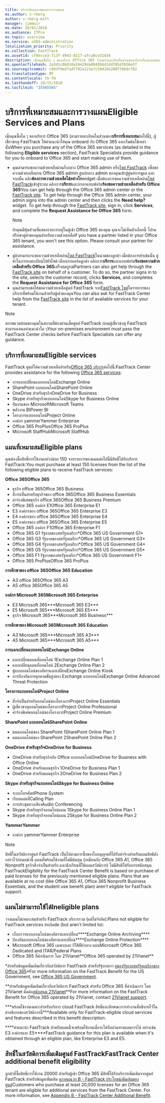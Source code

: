 ```yaml
---
title: บริการที่เหมาะสมและการวางแผน
ms.author: v-rberg
author: v-rberg-msft
manager: jimmuir
ms.date: 10/01/2018
ms.audience: ITPro
ms.topic: overview
ms.service: o365-administration
localization_priority: Priority
ms.collection: FastTrack
ms.assetid: cf8ecce3-713f-4943-8217-afca0ce31434
description: เมื่อคุณซื้อใด ๆ ของบริการ Office 365 (ตามรายละเอียดในส่วนของบริการที่เหมาะสมต่อไปนี้), ผู้เชี่ยวชาญ FastTrack ให้คำแนะนำให้คุณ onboard กับ Office 365 และเริ่มต้นใช้เหล่านั้น
ms.openlocfilehash: 2a3d1c0b010a24429da884956d1dd785df656e5f
ms.sourcegitcommit: c993f9ed7adf792a123e7c59d1bb280776b9cf02
ms.translationtype: MT
ms.contentlocale: th-TH
ms.lasthandoff: 10/15/2018
ms.locfileid: "25565565"
---
```

# <a name="eligible-services-and-plans"></a><span data-ttu-id="3fe6f-103">บริการที่เหมาะสมและการวางแผน</span><span class="sxs-lookup"><span data-stu-id="3fe6f-103">Eligible Services and Plans</span></span>

<span data-ttu-id="3fe6f-104">เมื่อคุณซื้อใด ๆ ของบริการ Office 365 (ตามรายละเอียดในส่วนของ**บริการที่เหมาะสม**ต่อไปนี้), ผู้เชี่ยวชาญ FastTrack ให้คำแนะนำให้คุณ onboard กับ Office 365 และเริ่มต้นใช้เหล่านั้น</span><span class="sxs-lookup"><span data-stu-id="3fe6f-104">When you purchase any of the Office 365 services (as detailed in the following **Eligible services** section), FastTrack Specialists provide guidance for you to onboard to Office 365 and start making use of them.</span></span> 
  
- <span data-ttu-id="3fe6f-p101">คุณสามารถขอความช่วยเหลือผ่านกึ่งกลาง Office 365 admin หรือ[ไซต์ FastTrack](https://go.microsoft.com/fwlink/?linkid=780698) เพื่อขอความช่วยเหลือผ่าน Office 365 admin ศูนย์กลาง admin ของคุณเข้าสู่ศูนย์การดูแล และจากนั้น คลิก**ต้องการความช่วยเหลือได้อย่างไร**widget เมื่อต้องการขอความช่วยเหลือผ่าน[ไซต์ FastTrack](https://go.microsoft.com/fwlink/?linkid=780698)เข้าสู่ระบบ คลิกการ**บริการ**และกรอกแบบฟอร์ม**ร้องขอความช่วยเหลือสำหรับ Office 365**</span><span class="sxs-lookup"><span data-stu-id="3fe6f-p101">You can get help through the Office 365 admin center or the [FastTrack site](https://go.microsoft.com/fwlink/?linkid=780698). To get help through the Office 365 admin center, your admin signs into the admin center and then clicks the **Need help?** widget. To get help through the [FastTrack site](https://go.microsoft.com/fwlink/?linkid=780698), sign in, click **Services**, and complete the **Request Assistance for Office 365** form.</span></span>   
    > [!NOTE]
    >  <span data-ttu-id="3fe6f-p102">ถ้าคุณมีหุ้นส่วนที่แสดงรายการอยู่ในผู้เช่า Office 365 ของคุณ คุณจะไม่เห็นตัวเลือกนี้ โปรดปรึกษาคู่ค้าของคุณสำหรับความช่วยเหลือ</span><span class="sxs-lookup"><span data-stu-id="3fe6f-p102">If you have a partner listed in your Office 365 tenant, you won't see this option. Please consult your partner for assistance.</span></span> 
- <span data-ttu-id="3fe6f-p103">คู่ค้าสามารถจะขอความช่วยเหลือผ่าน[ไซต์ FastTrack](https://go.microsoft.com/fwlink/?linkid=780698)ในนามของลูกค้า เมื่อต้องการทำเช่นนั้น คู่ค้าในการลงทะเบียนไปยังไซต์ เลือกเรกคอร์ดลูกค้า คลิกการ**บริการ**และแบบฟอร์ม**ร้องขอความช่วยเหลือสำหรับ Office 365**เสร็จสมบูรณ์</span><span class="sxs-lookup"><span data-stu-id="3fe6f-p103">Partners can also get help through the [FastTrack site](https://go.microsoft.com/fwlink/?linkid=780698) on behalf of a customer. To do so, the partner signs in to the site, selects the customer record, clicks **Services**, and completes the **Request Assistance for Office 365** form.</span></span> 
- <span data-ttu-id="3fe6f-112">คุณสามารถขอให้ขอความช่วยเหลือศูนย์ FastTrack จาก[FastTrack ไซต์](https://go.microsoft.com/fwlink/?linkid=780698)ในรายการของบริการที่พร้อมใช้งานสำหรับผู้เช่าของคุณ</span><span class="sxs-lookup"><span data-stu-id="3fe6f-112">You can also ask for FastTrack Center help from the [FastTrack site](https://go.microsoft.com/fwlink/?linkid=780698) in the list of available services for your tenant.</span></span> 
> [!NOTE]
> <span data-ttu-id="3fe6f-113">สภาพแวดล้อมของคุณในสถานที่ต้องผ่านเช็คศูนย์ FastTrack ก่อนผู้เชี่ยวชาญ FastTrack สามารถเสนอคำแนะนำใด ๆ</span><span class="sxs-lookup"><span data-stu-id="3fe6f-113">Your on-premises environment must pass the FastTrack Center checks before FastTrack Specialists can offer any guidance.</span></span> 
  
## <a name="eligible-services"></a><span data-ttu-id="3fe6f-114">บริการที่เหมาะสม</span><span class="sxs-lookup"><span data-stu-id="3fe6f-114">Eligible services</span></span>

<span data-ttu-id="3fe6f-115">FastTrack ศูนย์ให้ความช่วยเหลือสำหรับ[Office 365 บริการ](https://go.microsoft.com/fwlink/?linkid=2005429)ต่อไปนี้:</span><span class="sxs-lookup"><span data-stu-id="3fe6f-115">FastTrack Center provides assistance for the following [Office 365 services](https://go.microsoft.com/fwlink/?linkid=2005429):</span></span>
  
- <span data-ttu-id="3fe6f-116">การแลกเปลี่ยนแบบออนไลน์</span><span class="sxs-lookup"><span data-stu-id="3fe6f-116">Exchange Online</span></span>
- <span data-ttu-id="3fe6f-117">SharePoint แบบออนไลน์</span><span class="sxs-lookup"><span data-stu-id="3fe6f-117">SharePoint Online</span></span>
- <span data-ttu-id="3fe6f-118">OneDrive สำหรับธุรกิจ</span><span class="sxs-lookup"><span data-stu-id="3fe6f-118">OneDrive for Business</span></span>
- <span data-ttu-id="3fe6f-119">Skype สำหรับธุรกิจแบบออนไลน์</span><span class="sxs-lookup"><span data-stu-id="3fe6f-119">Skype for Business Online</span></span>
- <span data-ttu-id="3fe6f-120">ทีมงานของ Microsoft</span><span class="sxs-lookup"><span data-stu-id="3fe6f-120">Microsoft Teams</span></span>
- <span data-ttu-id="3fe6f-121">พลังงาน BI</span><span class="sxs-lookup"><span data-stu-id="3fe6f-121">Power BI</span></span>
- <span data-ttu-id="3fe6f-122">โครงการแบบออนไลน์</span><span class="sxs-lookup"><span data-stu-id="3fe6f-122">Project Online</span></span>
- <span data-ttu-id="3fe6f-123">องค์กร yammer</span><span class="sxs-lookup"><span data-stu-id="3fe6f-123">Yammer Enterprise</span></span> 
- <span data-ttu-id="3fe6f-124">Office 365 ProPlus</span><span class="sxs-lookup"><span data-stu-id="3fe6f-124">Office 365 ProPlus</span></span>
- <span data-ttu-id="3fe6f-125">Microsoft StaffHub</span><span class="sxs-lookup"><span data-stu-id="3fe6f-125">Microsoft StaffHub</span></span>
    
## <a name="eligible-plans"></a><span data-ttu-id="3fe6f-126">แผนที่เหมาะสม</span><span class="sxs-lookup"><span data-stu-id="3fe6f-126">Eligible plans</span></span>

<span data-ttu-id="3fe6f-127">คุณต้องซื้อสิทธิ์การใช้งานอย่างน้อย 150 จากรายการของแผนต่อไปนี้มีสิทธิ์ได้รับบริการ FastTrack:</span><span class="sxs-lookup"><span data-stu-id="3fe6f-127">You must purchase at least 150 licenses from the list of the following eligible plans to receive FastTrack services:</span></span>
  
 <span data-ttu-id="3fe6f-128">**Office 365**</span><span class="sxs-lookup"><span data-stu-id="3fe6f-128">**Office 365**</span></span>
  
- <span data-ttu-id="3fe6f-129">ธุรกิจ office 365</span><span class="sxs-lookup"><span data-stu-id="3fe6f-129">Office 365 Business</span></span>  
- <span data-ttu-id="3fe6f-130">สิ่งจำเป็นสำหรับธุรกิจของ office 365</span><span class="sxs-lookup"><span data-stu-id="3fe6f-130">Office 365 Business Essentials</span></span>  
- <span data-ttu-id="3fe6f-131">ค่าจ้างพิเศษธุรกิจ office 365</span><span class="sxs-lookup"><span data-stu-id="3fe6f-131">Office 365 Business Premium</span></span>
- <span data-ttu-id="3fe6f-132">Office 365 องค์กร E1</span><span class="sxs-lookup"><span data-stu-id="3fe6f-132">Office 365 Enterprise E1</span></span>
- <span data-ttu-id="3fe6f-133">E3 องค์กรของ office 365</span><span class="sxs-lookup"><span data-stu-id="3fe6f-133">Office 365 Enterprise E3</span></span>
- <span data-ttu-id="3fe6f-134">E4 องค์กรของ office 365</span><span class="sxs-lookup"><span data-stu-id="3fe6f-134">Office 365 Enterprise E4</span></span>  
- <span data-ttu-id="3fe6f-135">E5 องค์กรของ office 365</span><span class="sxs-lookup"><span data-stu-id="3fe6f-135">Office 365 Enterprise E5</span></span>
- <span data-ttu-id="3fe6f-136">Office 365 องค์กร F1</span><span class="sxs-lookup"><span data-stu-id="3fe6f-136">Office 365 Enterprise F1</span></span>
- <span data-ttu-id="3fe6f-137">Office 365 G1 รัฐบาลของสหรัฐอเมริกา\*</span><span class="sxs-lookup"><span data-stu-id="3fe6f-137">Office 365 US Government G1\*</span></span>
- <span data-ttu-id="3fe6f-138">Office 365 G3 รัฐบาลของสหรัฐอเมริกา\*</span><span class="sxs-lookup"><span data-stu-id="3fe6f-138">Office 365 US Government G3\*</span></span>
- <span data-ttu-id="3fe6f-139">Office 365 G4 รัฐบาลของสหรัฐอเมริกา\*</span><span class="sxs-lookup"><span data-stu-id="3fe6f-139">Office 365 US Government G4\*</span></span>
- <span data-ttu-id="3fe6f-140">Office 365 G5 รัฐบาลของสหรัฐอเมริกา\*</span><span class="sxs-lookup"><span data-stu-id="3fe6f-140">Office 365 US Government G5\*</span></span> 
- <span data-ttu-id="3fe6f-141">Office 365 F1 รัฐบาลของสหรัฐอเมริกา\*</span><span class="sxs-lookup"><span data-stu-id="3fe6f-141">Office 365 US Government F1\*</span></span>
- <span data-ttu-id="3fe6f-142">Office 365 ProPlus</span><span class="sxs-lookup"><span data-stu-id="3fe6f-142">Office 365 ProPlus</span></span>
    
 <span data-ttu-id="3fe6f-143">**การศึกษาของ office 365**</span><span class="sxs-lookup"><span data-stu-id="3fe6f-143">**Office 365 Education**</span></span>
  
- <span data-ttu-id="3fe6f-144">A3 office 365</span><span class="sxs-lookup"><span data-stu-id="3fe6f-144">Office 365 A3</span></span>
- <span data-ttu-id="3fe6f-145">A5 office 365</span><span class="sxs-lookup"><span data-stu-id="3fe6f-145">Office 365 A5</span></span>

 <span data-ttu-id="3fe6f-146">**องค์กร Microsoft 365**</span><span class="sxs-lookup"><span data-stu-id="3fe6f-146">**Microsoft 365 Enterprise**</span></span>
  
- <span data-ttu-id="3fe6f-147">E3 Microsoft 365\*\*\*</span><span class="sxs-lookup"><span data-stu-id="3fe6f-147">Microsoft 365 E3\*\*\*</span></span>
- <span data-ttu-id="3fe6f-148">E5 Microsoft 365\*\*\*</span><span class="sxs-lookup"><span data-stu-id="3fe6f-148">Microsoft 365 E5\*\*\*</span></span>
- <span data-ttu-id="3fe6f-149">ธุรกิจ Microsoft 365\*\*\*</span><span class="sxs-lookup"><span data-stu-id="3fe6f-149">Microsoft 365 Business\*\*\*</span></span>
    
 <span data-ttu-id="3fe6f-150">**การศึกษาของ Microsoft 365**</span><span class="sxs-lookup"><span data-stu-id="3fe6f-150">**Microsoft 365 Education**</span></span>
  
- <span data-ttu-id="3fe6f-151">A3 Microsoft 365\*\*\*</span><span class="sxs-lookup"><span data-stu-id="3fe6f-151">Microsoft 365 A3\*\*\*</span></span>
- <span data-ttu-id="3fe6f-152">A5 Microsoft 365\*\*\*</span><span class="sxs-lookup"><span data-stu-id="3fe6f-152">Microsoft 365 A5\*\*\*</span></span>

 <span data-ttu-id="3fe6f-153">**การแลกเปลี่ยนแบบออนไลน์**</span><span class="sxs-lookup"><span data-stu-id="3fe6f-153">**Exchange Online**</span></span>
  
- <span data-ttu-id="3fe6f-154">แลกเปลี่ยนแผนที่ออนไลน์ 1</span><span class="sxs-lookup"><span data-stu-id="3fe6f-154">Exchange Online Plan 1</span></span>
- <span data-ttu-id="3fe6f-155">แลกเปลี่ยนแผนที่ออนไลน์ 2</span><span class="sxs-lookup"><span data-stu-id="3fe6f-155">Exchange Online Plan 2</span></span> 
- <span data-ttu-id="3fe6f-156">ตู้แบบออนไลน์ของอัตราแลกเปลี่ยน</span><span class="sxs-lookup"><span data-stu-id="3fe6f-156">Exchange Online Kiosk</span></span>
- <span data-ttu-id="3fe6f-157">การป้องกันการคุกคามขั้นสูงของ Exchange แบบออนไลน์</span><span class="sxs-lookup"><span data-stu-id="3fe6f-157">Exchange Online Advanced Threat Protection</span></span>
    
 <span data-ttu-id="3fe6f-158">**โครงการแบบออนไลน์**</span><span class="sxs-lookup"><span data-stu-id="3fe6f-158">**Project Online**</span></span>
  
- <span data-ttu-id="3fe6f-159">สิ่งจำเป็นสำหรับออนไลน์ของโครงการ</span><span class="sxs-lookup"><span data-stu-id="3fe6f-159">Project Online Essentials</span></span>  
- <span data-ttu-id="3fe6f-160">ผู้เชี่ยวชาญออนไลน์ของโครงการ</span><span class="sxs-lookup"><span data-stu-id="3fe6f-160">Project Online Professional</span></span>
- <span data-ttu-id="3fe6f-161">ค่าจ้างพิเศษออนไลน์ของโครงการ</span><span class="sxs-lookup"><span data-stu-id="3fe6f-161">Project Online Premium</span></span>
    
 <span data-ttu-id="3fe6f-162">**SharePoint แบบออนไลน์**</span><span class="sxs-lookup"><span data-stu-id="3fe6f-162">**SharePoint Online**</span></span>
  
- <span data-ttu-id="3fe6f-163">แผนออนไลน์ของ SharePoint 1</span><span class="sxs-lookup"><span data-stu-id="3fe6f-163">SharePoint Online Plan 1</span></span>
- <span data-ttu-id="3fe6f-164">แผนออนไลน์ของ SharePoint 2</span><span class="sxs-lookup"><span data-stu-id="3fe6f-164">SharePoint Online Plan 2</span></span>
    
 <span data-ttu-id="3fe6f-165">**OneDrive สำหรับธุรกิจ**</span><span class="sxs-lookup"><span data-stu-id="3fe6f-165">**OneDrive for Business**</span></span>
  
- <span data-ttu-id="3fe6f-166">OneDrive สำหรับธุรกิจกับ Office แบบออนไลน์</span><span class="sxs-lookup"><span data-stu-id="3fe6f-166">OneDrive for Business with Office Online</span></span> 
- <span data-ttu-id="3fe6f-167">OneDrive สำหรับแผนธุรกิจ 1</span><span class="sxs-lookup"><span data-stu-id="3fe6f-167">OneDrive for Business Plan 1</span></span>
- <span data-ttu-id="3fe6f-168">OneDrive สำหรับแผนธุรกิจ 2</span><span class="sxs-lookup"><span data-stu-id="3fe6f-168">OneDrive for Business Plan 2</span></span>
    
 <span data-ttu-id="3fe6f-169">**Skype สำหรับธุรกิจแบบออนไลน์**</span><span class="sxs-lookup"><span data-stu-id="3fe6f-169">**Skype for Business Online**</span></span>
  
-  <span data-ttu-id="3fe6f-170">ระบบโทรศัพท์</span><span class="sxs-lookup"><span data-stu-id="3fe6f-170">Phone System</span></span> 
-  <span data-ttu-id="3fe6f-171">เรียกแผนที่</span><span class="sxs-lookup"><span data-stu-id="3fe6f-171">Calling Plan</span></span> 
-  <span data-ttu-id="3fe6f-172">การประชุมทางเสียง</span><span class="sxs-lookup"><span data-stu-id="3fe6f-172">Audio Conferencing</span></span> 
-  <span data-ttu-id="3fe6f-173">Skype สำหรับธุรกิจออนไลน์แผน 1</span><span class="sxs-lookup"><span data-stu-id="3fe6f-173">Skype for Business Online Plan 1</span></span>  
-  <span data-ttu-id="3fe6f-174">Skype สำหรับธุรกิจออนไลน์แผน 2</span><span class="sxs-lookup"><span data-stu-id="3fe6f-174">Skype for Business Online Plan 2</span></span>
    
 <span data-ttu-id="3fe6f-175">**Yammer**</span><span class="sxs-lookup"><span data-stu-id="3fe6f-175">**Yammer**</span></span>
  
- <span data-ttu-id="3fe6f-176">องค์กร yammer</span><span class="sxs-lookup"><span data-stu-id="3fe6f-176">Yammer Enterprise</span></span> 
> [!NOTE]
> <span data-ttu-id="3fe6f-p104">สิทธิ์ในสวัสดิการศูนย์ FastTrack เป็นไปตามการซื้อของใบอนุญาตที่ได้รับค่าจ้างสำหรับแผนสิทธิดังกล่าวไว้ก่อนหน้านี้ แผนที่พร้อมใช้งานที่ไม่มีต้นทุน (เหมือนกับ Office 365 A1, Office 365 Nonprofit ธุรกิจสิ่งจำเป็นสำหรับ และนักเรียนที่ใช้แผนสวัสดิการ) ไม่มีสิทธิได้รับการสนับสนุน FastTrack</span><span class="sxs-lookup"><span data-stu-id="3fe6f-p104">Eligibility for the FastTrack Center Benefit is based on purchase of paid licenses for the previously mentioned eligible plans. Plans that are available at no cost (like Office 365 A1, Office 365 Nonprofit Business Essentials, and the student use benefit plan) aren't eligible for FastTrack support.</span></span> 
  
## <a name="ineligible-plans"></a><span data-ttu-id="3fe6f-179">แผนไม่สามารถใช้ได้</span><span class="sxs-lookup"><span data-stu-id="3fe6f-179">Ineligible plans</span></span>

<span data-ttu-id="3fe6f-180">วางแผนไม่เหมาะสมสำหรับ FastTrack บริการรวม (แต่ไม่จำกัด):</span><span class="sxs-lookup"><span data-stu-id="3fe6f-180">Plans not eligible for FastTrack services include (but aren't limited to):</span></span>
  
- <span data-ttu-id="3fe6f-181">เก็บถาวรแบบออนไลน์ของอัตราแลกเปลี่ยน\*\*\*\*</span><span class="sxs-lookup"><span data-stu-id="3fe6f-181">Exchange Online Archiving\*\*\*\*</span></span>
- <span data-ttu-id="3fe6f-182">ป้องกันแบบออนไลน์ของอัตราแลกเปลี่ยน\*\*\*\*</span><span class="sxs-lookup"><span data-stu-id="3fe6f-182">Exchange Online Protection\*\*\*\*</span></span>
- <span data-ttu-id="3fe6f-183">Microsoft Office 365 เฉพาะและ ITAR/กลาง แผน</span><span class="sxs-lookup"><span data-stu-id="3fe6f-183">Microsoft Office 365 Dedicated and ITAR/Federal Plans</span></span>
- <span data-ttu-id="3fe6f-184">Office 365 ที่ดำเนินการ โดย 21Vianet\*\*</span><span class="sxs-lookup"><span data-stu-id="3fe6f-184">Office 365 operated by 21Vianet\*\*</span></span>
    
<span data-ttu-id="3fe6f-185">\*สำหรับข้อมูลเพิ่มเติมเกี่ยวกับสวัสดิการ FastTrack สำหรับรัฐบาลเรา ดู[ของรัฐบาลสหรัฐอเมริกาของ Office 365](https://aka.ms/aboutgovcloud)</span><span class="sxs-lookup"><span data-stu-id="3fe6f-185">\*For more information on the FastTrack Benefit for the US Government, see [Office 365 US Government](https://aka.ms/aboutgovcloud).</span></span>
  
<span data-ttu-id="3fe6f-186">\*\*สำหรับข้อมูลเพิ่มเติมเกี่ยวกับสวัสดิการ FastTrack สำหรับ Office 365 ที่ดำเนินการ โดย 21Vianet ติดต่อ[สนับสนุน 21Vianet](https://go.microsoft.com/fwlink/?linkid=852156)</span><span class="sxs-lookup"><span data-stu-id="3fe6f-186">\*\*For more information on the FastTrack Benefit for Office 365 operated by 21Vianet, contact [21Vianet support](https://go.microsoft.com/fwlink/?linkid=852156).</span></span>
  
<span data-ttu-id="3fe6f-187">\*\*\*พร้อมใช้งานเฉพาะสำหรับบริการ cloud FastTrack สิทธิ์และลักษณะการทำงานที่อธิบายไว้ในคำอธิบายของสวัสดิการนี้</span><span class="sxs-lookup"><span data-stu-id="3fe6f-187">\*\*\*Available only for FastTrack-eligible cloud services and features described in this benefit description.</span></span>
  
<span data-ttu-id="3fe6f-188">\*\*\*\*คำแนะนำ FastTrack สำหรับแผนนี้จะพร้อมใช้งานเมื่อจะได้รับผ่านทางแผนการได้ อย่างเช่น E3 องค์กรและ E5</span><span class="sxs-lookup"><span data-stu-id="3fe6f-188">\*\*\*\*FastTrack guidance for this plan is available when it's obtained through an eligible plan, like Enterprise E3 and E5.</span></span>
  
## <a name="fasttrack-center-additional-benefit-eligibility"></a><span data-ttu-id="3fe6f-189">สิทธิ์ในสวัสดิการเพิ่มเติมศูนย์ FastTrack</span><span class="sxs-lookup"><span data-stu-id="3fe6f-189">FastTrack Center additional benefit eligibility</span></span>

<span data-ttu-id="3fe6f-p105">ลูกค้าที่ซื้อสิทธิ์การใช้งาน 20000 สำหรับผู้เช่า Office 365 มีสิทธิ์ได้รับบริการเพิ่มเติมจากศูนย์ FastTrack สำหรับข้อมูลเพิ่มเติม ดู[ภาคผนวก B - FastTrack ประโยชน์เพิ่มเติมของศูนย์](O365-fasttrack-additional-benefits.md)</span><span class="sxs-lookup"><span data-stu-id="3fe6f-p105">Customers who purchase at least 20,000 licenses for an Office 365 tenant are eligible for additional services from the FastTrack Center. For more information, see [Appendix B - FastTrack Center Additional Benefit](O365-fasttrack-additional-benefits.md).</span></span>
  

  

